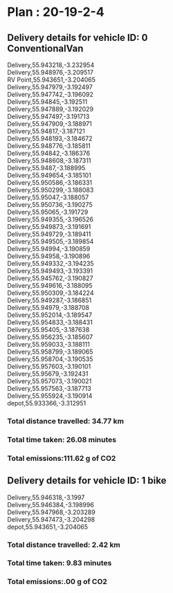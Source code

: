 # Plan : 20-19-2-4
## Delivery details for vehicle ID: 0 ConventionalVan 
Delivery,55.943218,-3.232954<br>Delivery,55.948976,-3.209517<br>RV Point,55.943651,-3.204065<br>Delivery,55.947979,-3.192497<br>Delivery,55.947742,-3.196092<br>Delivery,55.94845,-3.192511<br>Delivery,55.947889,-3.192029<br>Delivery,55.947497,-3.191713<br>Delivery,55.947909,-3.188971<br>Delivery,55.94817,-3.187121<br>Delivery,55.948193,-3.184672<br>Delivery,55.948776,-3.185811<br>Delivery,55.94842,-3.186376<br>Delivery,55.948608,-3.187311<br>Delivery,55.9487,-3.188995<br>Delivery,55.949654,-3.185101<br>Delivery,55.950586,-3.186331<br>Delivery,55.950299,-3.188083<br>Delivery,55.95047,-3.188057<br>Delivery,55.950736,-3.190275<br>Delivery,55.95065,-3.191729<br>Delivery,55.949355,-3.196526<br>Delivery,55.949873,-3.191691<br>Delivery,55.949729,-3.189411<br>Delivery,55.949505,-3.189854<br>Delivery,55.94994,-3.190859<br>Delivery,55.94958,-3.190896<br>Delivery,55.949332,-3.194235<br>Delivery,55.949493,-3.193391<br>Delivery,55.945762,-3.190827<br>Delivery,55.949616,-3.188095<br>Delivery,55.950309,-3.184224<br>Delivery,55.949287,-3.186851<br>Delivery,55.94979,-3.188708<br>Delivery,55.952014,-3.189547<br>Delivery,55.954833,-3.188431<br>Delivery,55.95405,-3.187638<br>Delivery,55.956235,-3.185607<br>Delivery,55.959033,-3.188111<br>Delivery,55.958799,-3.189065<br>Delivery,55.958704,-3.190535<br>Delivery,55.957603,-3.190101<br>Delivery,55.95679,-3.192431<br>Delivery,55.957073,-3.190021<br>Delivery,55.957563,-3.187713<br>Delivery,55.955924,-3.190914<br>depot,55.933366,-3.312951<br>
### Total distance travelled: 34.77 km 
### Total time taken: 26.08 minutes 
### Total emissions:111.62 g of CO2
## Delivery details for vehicle ID: 1 bike 
Delivery,55.946318,-3.1997<br>Delivery,55.946384,-3.198996<br>Delivery,55.947968,-3.203289<br>Delivery,55.947473,-3.204298<br>depot,55.943651,-3.204065<br>
### Total distance travelled: 2.42 km 
### Total time taken: 9.83 minutes 
### Total emissions:.00 g of CO2
